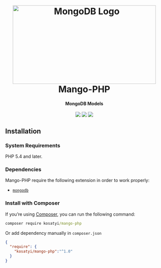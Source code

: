 <h1 align="center">
  <a href="https://ipsp-php.com">
      <img src="https://i.imgur.com/0ggpWvt.png" alt="MongoDB Logo" width="456" height="250"></a>
  <br>
  Mango-PHP
  <br>
</h1>

<h4 align="center">
MongoDB Models 
</h4>

<p align="center">
<a href="https://packagist.org/packages/kosatyi/mango-php"><img src="https://poser.pugx.org/kosatyi/mango-php/version" /></a>
<a href="https://packagist.org/packages/kosatyi/mango-php"><img src="https://poser.pugx.org/kosatyi/mango-php/downloads"/></a>
<a href="https://packagist.org/packages/kosatyi/mango-php"><img src="https://poser.pugx.org/kosatyi/mango-php/license" /></a>
</p>

## Installation

### System Requirements

PHP 5.4 and later.

### Dependencies

Mango-PHP require the following extension in order to work properly:

- [`mongodb`](https://secure.php.net/manual/en/book.mongodb.php)


### Install with Composer

If you’re using [Composer](https://getcomposer.org/), you can run the following command:

```cmd
composer require kosatyi/mango-php
```

Or add dependency manually in `composer.json`

```json
{
  "require": {
    "kosatyi/mango-php":"^1.0"
  }
}

```


